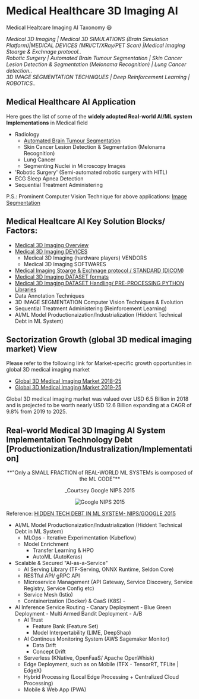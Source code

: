 # Medical Healthcare 3D Imaging AI
Medical Healtcare Imaging AI Taxonomy :smiley: 

*Medical 3D Imaging | Medical 3D SIMULATIONS (Brain Simulation Platform)|MEDICAL DEVICES (MRI/CT/XRay/PET Scan) |Medical Imaging Stoarge & Exchnage protocol..  
Robotic Surgery | Automated Brain Tumour Segmentation | Skin Cancer Lesion Detection & Segmentation (Melonama Recognition) |  Lung Cancer detection..  
3D IMAGE SEGMENTATION TECHNIQUES | Deep Reinforcement Learning | ROBOTICS..* 

## Medical Healthcare AI Application 

Here goes the list of some of the **widely adopted Real-world AI/ML system Implementations** in Medical field
 - Radiology 
	- [Automated Brain Tumour Segmentation](/Automated_Brain_Tumour_Segmentation)
	- Skin Cancer Lesion Detection & Segmentation (Melonama Recognition)
	- Lung Cancer
	- Segmenting Nuclei in Microscopy Images
 - 'Robotic Surgery' (Semi-automated robotic surgery with HITL) 
 - ECG Sleep Apnea Detection
 - Sequential Treatment Administering

P.S.: Prominent Computer Vision Technique for above applications: [Image Segmentation](/Image_Segmentation)

## Medical Healtcare AI Key Solution Blocks/ Factors:
- [Medical 3D Imaging Overview](https://github.com/DeepHiveMind/Medical-Healtcare-AI/blob/master/README_3D_Medical_Imaging.md)
- [Medical 3D Imaging DEVICES](https://github.com/DeepHiveMind/Medical-Healtcare-AI/blob/master/README_3D_Medical_Imaging.md)
   - Medical 3D Imaging (hardware players) VENDORS 
   - Medical 3D Imaging SOFTWARES
- [Medical Imaging Stoarge & Exchnage protocol / STANDARD (DICOM)](https://github.com/DeepHiveMind/Medical-Healtcare-AI/blob/master/README_3D_Medical_Imaging.md)
- [Medical 3D Imaging DATASET formats](https://github.com/DeepHiveMind/Medical-Healtcare-AI/blob/master/README_3D_Medical_Imaging.md)
- [Medical 3D Imaging DATASET Handling/ PRE-PROCESSING PYTHON Libraries](https://github.com/DeepHiveMind/Medical-Healtcare-AI/blob/master/README_3D_Medical_Imaging.md)
- Data Annotation Techniques
- 3D IMAGE SEGMENTATION Computer Vision Techniques & Evolution
- Sequential Treatment Administering (Reinforcement Learning)
- AI/ML Model Productionaization/Industrialization (Hiddent Technical Debt in ML System)

 
## Sectorization Growth (global 3D medical imaging market) View
Please refer to the following link for Market-specific growth opportunities in global 3D medical imaging market

- [Global 3D Medical Imaging Market 2018-25](https://www.medgadget.com/2019/07/3d-medical-imaging-market-growing-at-a-cagr-of-9-8-and-expected-to-reach-12-6-billion-by-2025-exclusive-report-by-infinium-global-research.html) 
- [Global 3D Medical Imaging Market 2019-25](https://www.researchandmarkets.com/research/xpnd7g/worldwide_3d?w=4)

Global 3D medical imaging market was valued over USD 6.5 Billion in 2018 and is projected to be worth nearly USD 12.6 Billion expanding at a CAGR of 9.8% from 2019 to 2025.

## Real-world Medical 3D Imaging AI System Implementation Technology Debt [Productionization/Industralization/Implementation]

<p align="center">**"Only a SMALL FRACTION of REAL-WORLD ML SYSTEMs is composed of the ML CODE"**</p> 
<p align="center">_Courtsey Google NIPS 2015</p>

<p align="center">
<img alt="Google NIPS 2015" src="https://image.slidesharecdn.com/4brookewenigjulesdamji-180612221342/95/a-tale-of-three-deep-learning-frameworks-tensorflow-keras-and-deep-learning-pipelines-with-brooke-wenig-and-jules-damji-5-638.jpg?cb=1528841699">
</p>

Reference: [HIDDEN TECH DEBT IN ML SYSTEM- NIPS/GOOGLE 2015](https://papers.nips.cc/paper/5656-hidden-technical-debt-in-machine-learning-systems.pdf)

- AI/ML Model Productionaization/Industrialization (Hiddent Technical Debt in ML System)
	- MLOps - Iterative Experimentation (Kubeflow)
	- Model Enrichment
		- Transfer Learning & HPO
		- AutoML (AutoKeras) 
- Scalable & Secured "AI-as-a-Service" 
	- AI Serving Library (TF-Serving, ONNX Runtime, Seldon Core)
	- RESTful API/ gRPC API
	- Microservice Management (API Gateway, Service Discovery, Service Registry, Service Config etc)
	- Service Mesh (Istio)
	- Containerization (Docker) & CaaS (K8S)	- 
- AI Inference Service Routing 
		- Canary Deployment 
		- Blue Green Deployment
		- Multi Armed Bandit Deployment
		- A/B
	- AI Trust
		- Feature Bank (Feature Set)
		- Model Interpertability (LIME, DeepShap)
	- AI Continous Monitoring System (AWS Sagemaker Monitor)
		- Data Drift
		- Concept Drift
	- Serverless (KNative, OpenFaaS/ Apache OpenWhisk)
	- Edge Deployment, such as on Mobile (TFX - TensorRT, TFLite | EdgeX)
	- Hybrid Processing (Local Edge Processing + Centralized Cloud Processing)
	- Mobile & Web App (PWA)
